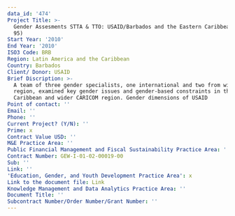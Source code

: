```yaml
---
data_id: '474'
Project Title: >-
  Gender Assesments STTA & TTO: USAID/Barbados and the Eastern Caribbean (TDY
  95)
Start Year: '2010'
End Year: '2010'
ISO3 Code: BRB
Region: Latin America and the Caribbean
Country: Barbados
Client/ Donor: USAID
Brief Discription: >-
  A team of three gender specialists, one international and two from within the
  region, examined key gender issues and gender-based constraints in the Eastern
  Caribbean and wider CARICOM region. Gender dimensions of USAID
Point of contact: ''
Email: ''
Phone: ''
Current Project? (Y/N): ''
Prime: x
Contract Value USD: ''
M&E Practice Area: ''
Public Financial Management and Fiscal Sustainability Practice Area: ''
Contract Number: GEW-I-01-02-00019-00
Sub: ''
Link: ''
'Education, Gender, and Youth Development Practice Area': x
Link to the document file: Link
Knowledge Management and Data Analytics Practice Area: ''
Document Title: ''
Subcontract Number/Order Number/Grant Number: ''
---
```

